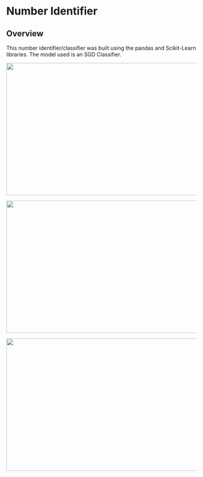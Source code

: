 # Number Identifier
## Overview

This number identifier/classifier was built using the pandas and Scikit-Learn libraries. 
The model used is an SGD Classifier.

<p align="center">
  <img height="350" width="600" src="https://github.com/user-attachments/assets/9c446aec-1852-4ae6-889c-0d9823805866">
</p>

<p align="center">
  <img height="350" width="600" src="https://github.com/user-attachments/assets/c9dff5a9-bd6b-4ab8-8a42-45996d7883af">
</p>

<p align="center">
  <img height="350" width="600" src="https://github.com/user-attachments/assets/9164b07e-6941-4950-830e-fa7d1283da2e">
</p>

